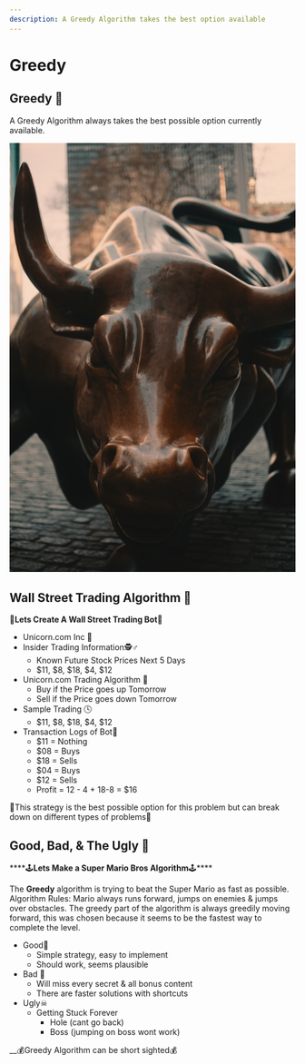 ```yaml
---
description: A Greedy Algorithm takes the best option available
---
```


# Greedy

## Greedy 🤑 

A Greedy Algorithm always takes the best possible option currently available.

![Wall Street Bull](../.gitbook/assets/alec-favale-9li7kvwxvx0-unsplash.jpg)

##  Wall Street Trading Algorithm 💸 

🤖**Lets Create A Wall Street Trading Bot**🤖 

* Unicorn.com Inc 🦄 
* Insider Trading Information🕵♂ 
  * Known Future Stock Prices Next 5 Days 
  * $11, $8, $18, $4, $12
* Unicorn.com Trading Algorithm 🤖 
  * Buy if the Price goes up Tomorrow
  * Sell if the Price goes down Tomorrow
* Sample Trading 🕓 
  * $11, $8, $18, $4, $12
* Transaction Logs of Bot🤖 
  * $11 = Nothing
  * $08 = Buys 
  * $18 = Sells 
  * $04 = Buys
  * $12 = Sells
  * Profit = 12 - 4 + 18-8 = $16

🦊This strategy is the best possible option for this problem but can break down on different types of problems🦊 

## Good, Bad, & The Ugly 🤠 

\*\*\*\*🕹**Lets Make a Super Mario Bros Algorithm**🕹\*\*\*\*

The **Greedy** algorithm is trying to beat the Super Mario as fast as possible. Algorithm Rules: Mario always runs forward, jumps on enemies & jumps over obstacles. The greedy part of the algorithm is always greedily moving forward, this was chosen because it seems to be the fastest way to complete the level.

* Good👾 
  * Simple strategy, easy to implement
  * Should work, seems plausible
* Bad 💩 
  * Will miss every secret & all bonus content
  * There are faster solutions with shortcuts
* Ugly☠ 
  * Getting Stuck Forever
    * Hole \(cant go back\)
    * Boss \(jumping on boss wont work\)

\_\_💰Greedy Algorithm can be short sighted💰 


